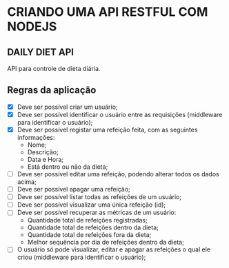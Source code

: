 # CRIANDO UMA API RESTFUL COM NODEJS

## DAILY DIET API
API para controle de dieta diária.


## Regras da aplicação
- [x] Deve ser possível criar um usuário;
- [x] Deve ser possível identificar o usuário entre as requisições (middleware para identificar o usuário);
- [x] Deve ser possível registar uma refeição feita, com as seguintes informações:
  - Nome;
  - Descrição;
  - Data e Hora;
  - Está dentro ou não da dieta;
- [ ] Deve ser possível editar uma refeição, podendo alterar todos os dados acima;
- [ ] Deve ser possível apagar uma refeição;
- [ ] Deve ser possível listar todas as refeições de um usuário;
- [ ] Deve ser possível visualizar uma única refeição (id);
- [ ] Deve ser possível recuperar as métricas de um usuário:
  - Quantidade total de refeições registradas;
  - Quantidade total de refeições dentro da dieta;
  - Quantidade total de refeições fora da dieta;
  - Melhor sequência por dia de refeições dentro da dieta;
- [ ] O usuário só pode visualizar, editar e apagar as refeições o qual ele criou (middleware para identificar o usuário);